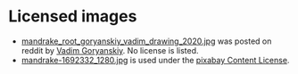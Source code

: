 # Licensed images

* [mandrake_root_goryanskiy_vadim_drawing_2020.jpg](http://reddit.com/r/Art/comments/j44wgs/mandrake_root_goryanskiy_vadim_drawing_2020/) was posted on reddit by [Vadim Goryanskiy](https://www.instagram.com/vadimgoryanskiy.art/). No license is listed.
* [mandrake-1692332_1280.jpg](https://pixabay.com/illustrations/mandrake-plant-root-character-1692332/) is used under the [pixabay Content License](https://pixabay.com/service/license-summary/).
